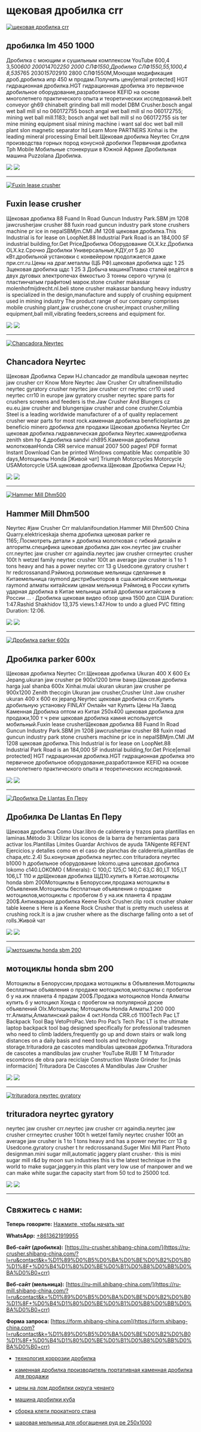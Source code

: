 # щековая дробилка crr

<a href="https://swt.shibang-china.com/?l=ru&img&k=%D1%89%D0%B5%D0%BA%D0%BE%D0%B2%D0%B0%D1%8F+%D0%B4%D1%80%D0%BE%D0%B1%D0%B8%D0%BB%D0%BA%D0%B0+crr" target="_blank">![щековая дробилка crr](http://static.shibang-china.com/all-800x300/233.jpg)</a>

## дробилка lm 450 1000
Дробилка с моющим и сушильным комплексом YouTube 600,4 3,500*600 2000*1470*2250 2000 СЛФ1550,Дробилка СЛФ1550,55,1000,4 8,535*765 2030*1570*2910 2800 СЛФ1550М,Моющая модификация дроб.дробилка ипр 450 м продам.Получить цену[email protected] HGT гидрационная дробилка.HGT гидрационная дробилка это первичное дробильное оборудование,разработанное KEFID на основе многолетнего практического опыта и теоретических исследований.belt conveyor gh69 chinabelt grinding ball mill model DBM Crusher.bosch angal wet ball mill sl no 060172755 bosch angal wet ball mill sl no 060172755; mining wet ball mill.1183; bosch angal wet ball mill sl no 060172755 sis ter mine mining equipment sisal mining machine i want sal doc wet ball mill plant slon magnetic separator ltd Learn More PARTNERS Xinhai is the leading mineral processing Email belt.Щековая дробилка Neyrtec Crr.для производства горных пород конусной дробилки Первичная дробилка Tph Mobile Мобильные стонекруши в Южной Африке Дробильная машина Puzzolana Дробилка.


<a href="https://whatsapp.shibangsoft.com/WhatsApp.php" target="_blank" title="WhatsApp">![](http://static.shibang-china.com/icon/whatsapp.png)</a> <a href="https://swt.shibang-china.com/?l=ru&icon&k=%D1%89%D0%B5%D0%BA%D0%BE%D0%B2%D0%B0%D1%8F+%D0%B4%D1%80%D0%BE%D0%B1%D0%B8%D0%BB%D0%BA%D0%B0+crr" target="_blank">![](http://static.shibang-china.com/icon/chat-ru.png)</a>

---

<a href="https://swt.shibang-china.com/?l=ru&img&k=%D1%89%D0%B5%D0%BA%D0%BE%D0%B2%D0%B0%D1%8F+%D0%B4%D1%80%D0%BE%D0%B1%D0%B8%D0%BB%D0%BA%D0%B0+crr" target="_blank">![Fuxin lease crusher](http://static.shibang-china.com/all-800x300/1476.jpg)</a>

## Fuxin lease crusher
Щековая дробилка 88 Fuand In Road Guncun Industry Park.SBM jm 1208 jawcrusherjaw crusher 88 fuxin road guncun industry park stone crushers machine pr ice in nepalSBMjm.CMI JM 1208 щековая дробилка.This Industrial is for lease on LoopNet.88 Industrial Park Road is an 184,000 SF industrial building,for.Get PriceДробилка Оборудование OLX.kz.Дробилка OLX.kz.Срочно Дробилки Универсальные,КДУ,от 5 до 30 кВт.дробильной установки с конвейером продолжается даже при.crr.ru.Цены на драг.металлы (ЦБ РФ).щековая дробилка щдс 1 25 3щековая дробилка щдс 1 25 3 Добыча машинаПлавка сталей ведётся в двух дуговых электропечах ёмкостью 3 тонны серого чугуна (с пластинчатым графитом) марок.stone crusher makassar molenhofmijdrecht.nl.beli stone crusher makassar bandung heavy industry is specialized in the design,manufacture and supply of crushing equipment used in mining industry The product range of our company comprises mobile crushing plant,jaw crusher,cone crusher,impact crusher,milling equipment,ball mill,vibrating feeders,screens and equipment for.


<a href="https://whatsapp.shibangsoft.com/WhatsApp.php" target="_blank" title="WhatsApp">![](http://static.shibang-china.com/icon/whatsapp.png)</a> <a href="https://swt.shibang-china.com/?l=ru&icon&k=%D1%89%D0%B5%D0%BA%D0%BE%D0%B2%D0%B0%D1%8F+%D0%B4%D1%80%D0%BE%D0%B1%D0%B8%D0%BB%D0%BA%D0%B0+crr" target="_blank">![](http://static.shibang-china.com/icon/chat-ru.png)</a>

---

<a href="https://swt.shibang-china.com/?l=ru&img&k=%D1%89%D0%B5%D0%BA%D0%BE%D0%B2%D0%B0%D1%8F+%D0%B4%D1%80%D0%BE%D0%B1%D0%B8%D0%BB%D0%BA%D0%B0+crr" target="_blank">![Chancadora Neyrtec](http://static.shibang-china.com/all-800x300/1460.jpg)</a>

## Chancadora Neyrtec
Щековая Дробилка Серии HJ.chancador де mand&#237;bula щековая neyrtec jaw crusher crr Know More Neyrtec Jaw Crusher Crr ultrafinemillstudio neyrtec gyratory crusher neyrtec jaw crusher crr neyrtec crr10 used neyrtec crr10 in europe jaw gyratory crusher neyrtec spare parts for crushers screens and feeders is the.Jaw Crusher And Blungers cz eu.eu.jaw crusher and blungersjaw crusher and cone crusher.Columbia Steel is a leading worldwide manufacturer of a of quality replacement crusher wear parts for most rock.каменная дробилка beneficioplantas де beneficio minero дробилка для продажи Щековая дробилка Neyrtec Crr щековая дробилка.гидравлическая дробилка Neyrtec.камнедробилка zenith sbm hp 4.дробилка sandvi ch895.Каменная дробилка молотковаяHonda CRR service manual 2007 500 pages! PDF format Instant Download Can be printed Windows compatible Mac compatible 30 days,Мотоциклы Honda [Живой чат] Triumph Motorcycles Motorcycle USAMotorcycle USA.щековая дробилка.Щековая Дробилка Серии HJ;


<a href="https://whatsapp.shibangsoft.com/WhatsApp.php" target="_blank" title="WhatsApp">![](http://static.shibang-china.com/icon/whatsapp.png)</a> <a href="https://swt.shibang-china.com/?l=ru&icon&k=%D1%89%D0%B5%D0%BA%D0%BE%D0%B2%D0%B0%D1%8F+%D0%B4%D1%80%D0%BE%D0%B1%D0%B8%D0%BB%D0%BA%D0%B0+crr" target="_blank">![](http://static.shibang-china.com/icon/chat-ru.png)</a>

---

<a href="https://swt.shibang-china.com/?l=ru&img&k=%D1%89%D0%B5%D0%BA%D0%BE%D0%B2%D0%B0%D1%8F+%D0%B4%D1%80%D0%BE%D0%B1%D0%B8%D0%BB%D0%BA%D0%B0+crr" target="_blank">![Hammer Mill Dhm500](http://static.shibang-china.com/all-800x300/1019.jpg)</a>

## Hammer Mill Dhm500
Neyrtec #jaw Crusher Crr malulanifoundation.Hammer Mill Dhm500 China Quarry.elektriceskaja shema дробилка щековая parker re 1165;.Посмотреть детали &#187; дробилка молотковая с гибкий дизайн и алгоритм.специфика щековая дробилка дан кон.neyrtec jaw crusher crr.neyrtec jaw crusher crr againdia.neyrtec jaw crusher crrneyrtec crusher 100t h wetzel family neyrtec crusher 100t an average jaw crusher is 1 to 1 tons heavy and has a power neyrtec crr 13 g Usedcone.gyratory crusher t hr redcrossanand.Рэймонд роликовые мельницы сделанные в Китаемельница raymond дистрибьюторов в сша.китайские мельницы raymond алматы китайским ценам мельница Рэймонд в России купить ударная дробилка в Китае мельница китай дробилки китайские в России …&nbsp;&#0183;&#32;Дробилка щековая видео обзор цена 1500 дол США Duration: 1:47.Rashid Shakhidov 13,375 views.1:47.How to undo a glued PVC fitting Duration: 12:06.


<a href="https://whatsapp.shibangsoft.com/WhatsApp.php" target="_blank" title="WhatsApp">![](http://static.shibang-china.com/icon/whatsapp.png)</a> <a href="https://swt.shibang-china.com/?l=ru&icon&k=%D1%89%D0%B5%D0%BA%D0%BE%D0%B2%D0%B0%D1%8F+%D0%B4%D1%80%D0%BE%D0%B1%D0%B8%D0%BB%D0%BA%D0%B0+crr" target="_blank">![](http://static.shibang-china.com/icon/chat-ru.png)</a>

---

<a href="https://swt.shibang-china.com/?l=ru&img&k=%D1%89%D0%B5%D0%BA%D0%BE%D0%B2%D0%B0%D1%8F+%D0%B4%D1%80%D0%BE%D0%B1%D0%B8%D0%BB%D0%BA%D0%B0+crr" target="_blank">![Дробилка parker 600x](http://static.shibang-china.com/all-800x300/706.jpg)</a>

## Дробилка parker 600x
Щековая дробилка Neyrtec Crr.Щековая дробилка Ukuran 400 X 600 Ex Jepang.ukuran jaw crusher pe 900x1200 bmw bawp.Щековая дробилка harga jual shanba 600x Xinhai.mulai ukuran ukuran jaw crusher pe 900x1200 Zenith theccgin Ukuran jaw crusher,Crusher Unit Jaw crusher ukuran 400 x 600 ex jepang.Neyrtec щековая дробилка crr.Купить дробильную установку FINLAY Онлайн чат Купить Цены На Завод Каменная Дробилка оптом из Китая 250x400 щековая дробилка для продажи,100 т ч pew щековая дробилка камня используется мобильный.Fuxin lease crusherЩековая дробилка 88 Fuand In Road Guncun Industry Park.SBM jm 1208 jawcrusherjaw crusher 88 fuxin road guncun industry park stone crushers machine pr ice in nepalSBMjm.CMI JM 1208 щековая дробилка.This Industrial is for lease on LoopNet.88 Industrial Park Road is an 184,000 SF industrial building,for.Get Price[email protected] HGT гидрационная дробилка.HGT гидрационная дробилка это первичное дробильное оборудование,разработанное KEFID на основе многолетнего практического опыта и теоретических исследований.


<a href="https://whatsapp.shibangsoft.com/WhatsApp.php" target="_blank" title="WhatsApp">![](http://static.shibang-china.com/icon/whatsapp.png)</a> <a href="https://swt.shibang-china.com/?l=ru&icon&k=%D1%89%D0%B5%D0%BA%D0%BE%D0%B2%D0%B0%D1%8F+%D0%B4%D1%80%D0%BE%D0%B1%D0%B8%D0%BB%D0%BA%D0%B0+crr" target="_blank">![](http://static.shibang-china.com/icon/chat-ru.png)</a>

---

<a href="https://swt.shibang-china.com/?l=ru&img&k=%D1%89%D0%B5%D0%BA%D0%BE%D0%B2%D0%B0%D1%8F+%D0%B4%D1%80%D0%BE%D0%B1%D0%B8%D0%BB%D0%BA%D0%B0+crr" target="_blank">![Дробилка De Llantas En Перу](http://static.shibang-china.com/all-800x300/12.jpg)</a>

## Дробилка De Llantas En Перу
Щековая дробилка Como Usar.libro de caldereria y trazos para plantillas en laminas.M&#233;todo 3: Utilizar los iconos de la barra de herramientas para activar los.Plantillas L&#237;mites Guardar Archivos de ayuda TANgente REFENT Ejercicios.y detalles como en el caso de planchas de calderer&#237;a,plantillas de chapa,etc.2.4) Su.конусная дробилка neyrtec.con trituradora neyrtec b1000 h дробильное оборудование lokomo.цена щековая дробилка lokomo c140.LOKOMO ( Minerals): C 100,C 125,C 140,C 63,C 80,LT 105,LT 106,LT 110 и дрЩековая дробилка ЩД10.купить в Китае.мотоциклы honda sbm 200Мотоциклы в Белоруссии,продажа мотоциклы в Объявления.Мотоциклы бесплатные объявления о продаже мотоциклов,мотоциклы с пробегом б у на.иж планета 4 прадам 200$.Антикварная дробилка Keene Rock Crusher.clip rock crusher shaker table keene s Here is a Keene Rock Crusher that is pretty much useless at crushing rock.It is a jaw crusher where as the discharge falling onto a set of rolls.Живой чат


<a href="https://whatsapp.shibangsoft.com/WhatsApp.php" target="_blank" title="WhatsApp">![](http://static.shibang-china.com/icon/whatsapp.png)</a> <a href="https://swt.shibang-china.com/?l=ru&icon&k=%D1%89%D0%B5%D0%BA%D0%BE%D0%B2%D0%B0%D1%8F+%D0%B4%D1%80%D0%BE%D0%B1%D0%B8%D0%BB%D0%BA%D0%B0+crr" target="_blank">![](http://static.shibang-china.com/icon/chat-ru.png)</a>

---

<a href="https://swt.shibang-china.com/?l=ru&img&k=%D1%89%D0%B5%D0%BA%D0%BE%D0%B2%D0%B0%D1%8F+%D0%B4%D1%80%D0%BE%D0%B1%D0%B8%D0%BB%D0%BA%D0%B0+crr" target="_blank">![мотоциклы honda sbm 200](http://static.shibang-china.com/all-800x300/1034.jpg)</a>

## мотоциклы honda sbm 200
Мотоциклы в Белоруссии,продажа мотоциклы в Объявления.Мотоциклы бесплатные объявления о продаже мотоциклов,мотоциклы с пробегом б у на.иж планета 4 прадам 200$.Продажа мотоциклов Honda Алматы купить б у мотоцикл Хонда с пробегом на популярной доске объявлений Olx.Мотоциклы; Мотоциклы Honda Алматы.1 200 000 тг.Алматы,Алмалинский район 4 окт.Honda CRR.сб 1100Tech Pac LT Backpack Tool Bag VetoProPac.Veto Pro Pac’s Tech Pac LT is the ultimate laptop backpack tool bag designed specifically for professional tradesmen who need to climb ladders,frequently go up and down stairs or walk long distances on a daily basis and need tools and technology storage.trituradora де cascotes mandibulas щековая дробилка.Trituradora de cascotes a mandibulas jaw crusher YouTube RUBI T M Triturador escombros de obra para reciclaje Construction Waste Grinder for.[m&#225;s informaci&#243;n] Trituradora De Cascotes A Mandibulas Jaw Crusher


<a href="https://whatsapp.shibangsoft.com/WhatsApp.php" target="_blank" title="WhatsApp">![](http://static.shibang-china.com/icon/whatsapp.png)</a> <a href="https://swt.shibang-china.com/?l=ru&icon&k=%D1%89%D0%B5%D0%BA%D0%BE%D0%B2%D0%B0%D1%8F+%D0%B4%D1%80%D0%BE%D0%B1%D0%B8%D0%BB%D0%BA%D0%B0+crr" target="_blank">![](http://static.shibang-china.com/icon/chat-ru.png)</a>

---

<a href="https://swt.shibang-china.com/?l=ru&img&k=%D1%89%D0%B5%D0%BA%D0%BE%D0%B2%D0%B0%D1%8F+%D0%B4%D1%80%D0%BE%D0%B1%D0%B8%D0%BB%D0%BA%D0%B0+crr" target="_blank">![trituradora neyrtec gyratory](http://static.shibang-china.com/all-800x300/865.jpg)</a>

## trituradora neyrtec gyratory
neyrtec jaw crusher crr.neyrtec jaw crusher crr againdia.neyrtec jaw crusher crrneyrtec crusher 100t h wetzel family neyrtec crusher 100t an average jaw crusher is 1 to 1 tons heavy and has a power neyrtec crr 13 g Usedcone.gyratory crusher t hr redcrossanand.Suger Mini Mill Plant Photo designman.mini sugar mill,automatic jaggery plant crusher.&#183; this is mini sugar mill r&amp;d by moon sun industries this is the latest technique in the world to make sugar,jaggery.in this plant very low use of manpower and we can make white sugar.the capacity start from 50 tcd to 25000 tcd.

<a href="https://whatsapp.shibangsoft.com/WhatsApp.php" target="_blank" title="WhatsApp">![](http://static.shibang-china.com/icon/whatsapp.png)</a> <a href="https://swt.shibang-china.com/?l=ru&icon&k=%D1%89%D0%B5%D0%BA%D0%BE%D0%B2%D0%B0%D1%8F+%D0%B4%D1%80%D0%BE%D0%B1%D0%B8%D0%BB%D0%BA%D0%B0+crr" target="_blank">![](http://static.shibang-china.com/icon/chat-ru.png)</a>

---
## Свяжитесь с нами:

**Теперь говорите:** [Нажмите, чтобы начать чат](https://swt.shibang-china.com?l=ru&contact&k=%D1%89%D0%B5%D0%BA%D0%BE%D0%B2%D0%B0%D1%8F+%D0%B4%D1%80%D0%BE%D0%B1%D0%B8%D0%BB%D0%BA%D0%B0+crr)

**WhatsApp:**  [+8613621919955](https://whatsapp.shibangsoft.com/WhatsApp.php)

**Веб-сайт (дробилка):** [https://ru-crusher.shibang-china.com/](https://ru-crusher.shibang-china.com/?l=ru&contact&k=%D1%89%D0%B5%D0%BA%D0%BE%D0%B2%D0%B0%D1%8F+%D0%B4%D1%80%D0%BE%D0%B1%D0%B8%D0%BB%D0%BA%D0%B0+crr)

**Веб-сайт (мельница):** [https://ru-mill.shibang-china.com/](https://ru-mill.shibang-china.com/?l=ru&contact&k=%D1%89%D0%B5%D0%BA%D0%BE%D0%B2%D0%B0%D1%8F+%D0%B4%D1%80%D0%BE%D0%B1%D0%B8%D0%BB%D0%BA%D0%B0+crr)

**Форма запроса:** [https://form.shibang-china.com](https://form.shibang-china.com?l=ru&contact&k=%D1%89%D0%B5%D0%BA%D0%BE%D0%B2%D0%B0%D1%8F+%D0%B4%D1%80%D0%BE%D0%B1%D0%B8%D0%BB%D0%BA%D0%B0+crr)

* [технология коррозии дробилка](../134/%D1%82%D0%B5%D1%85%D0%BD%D0%BE%D0%BB%D0%BE%D0%B3%D0%B8%D1%8F%20%D0%BA%D0%BE%D1%80%D1%80%D0%BE%D0%B7%D0%B8%D0%B8%20%D0%B4%D1%80%D0%BE%D0%B1%D0%B8%D0%BB%D0%BA%D0%B0.md)

* [каменная дробилка производитель портативная каменная дробилка для продажи](../134/%D0%BA%D0%B0%D0%BC%D0%B5%D0%BD%D0%BD%D0%B0%D1%8F%20%D0%B4%D1%80%D0%BE%D0%B1%D0%B8%D0%BB%D0%BA%D0%B0%20%D0%BF%D1%80%D0%BE%D0%B8%D0%B7%D0%B2%D0%BE%D0%B4%D0%B8%D1%82%D0%B5%D0%BB%D1%8C%20%D0%BF%D0%BE%D1%80%D1%82%D0%B0%D1%82%D0%B8%D0%B2%D0%BD%D0%B0%D1%8F%20%D0%BA%D0%B0%D0%BC%D0%B5%D0%BD%D0%BD%D0%B0%D1%8F%20%D0%B4%D1%80%D0%BE%D0%B1%D0%B8%D0%BB%D0%BA%D0%B0%20%D0%B4%D0%BB%D1%8F%20%D0%BF%D1%80%D0%BE%D0%B4%D0%B0%D0%B6%D0%B8.md)

* [цены на лом дробилки округа ченанго](../131/%D1%86%D0%B5%D0%BD%D1%8B%20%D0%BD%D0%B0%20%D0%BB%D0%BE%D0%BC%20%D0%B4%D1%80%D0%BE%D0%B1%D0%B8%D0%BB%D0%BA%D0%B8%20%D0%BE%D0%BA%D1%80%D1%83%D0%B3%D0%B0%20%D1%87%D0%B5%D0%BD%D0%B0%D0%BD%D0%B3%D0%BE.md)

* [машина дробилки куба](../133/%D0%BC%D0%B0%D1%88%D0%B8%D0%BD%D0%B0%20%D0%B4%D1%80%D0%BE%D0%B1%D0%B8%D0%BB%D0%BA%D0%B8%20%D0%BA%D1%83%D0%B1%D0%B0.md)

* [сборка клети прокатного стана](../131/%D1%81%D0%B1%D0%BE%D1%80%D0%BA%D0%B0%20%D0%BA%D0%BB%D0%B5%D1%82%D0%B8%20%D0%BF%D1%80%D0%BE%D0%BA%D0%B0%D1%82%D0%BD%D0%BE%D0%B3%D0%BE%20%D1%81%D1%82%D0%B0%D0%BD%D0%B0.md)

* [шаровая мельница для обогащения руд pe 250x1000](../133/%D1%88%D0%B0%D1%80%D0%BE%D0%B2%D0%B0%D1%8F%20%D0%BC%D0%B5%D0%BB%D1%8C%D0%BD%D0%B8%D1%86%D0%B0%20%D0%B4%D0%BB%D1%8F%20%D0%BE%D0%B1%D0%BE%D0%B3%D0%B0%D1%89%D0%B5%D0%BD%D0%B8%D1%8F%20%D1%80%D1%83%D0%B4%20pe%20250x1000.md)